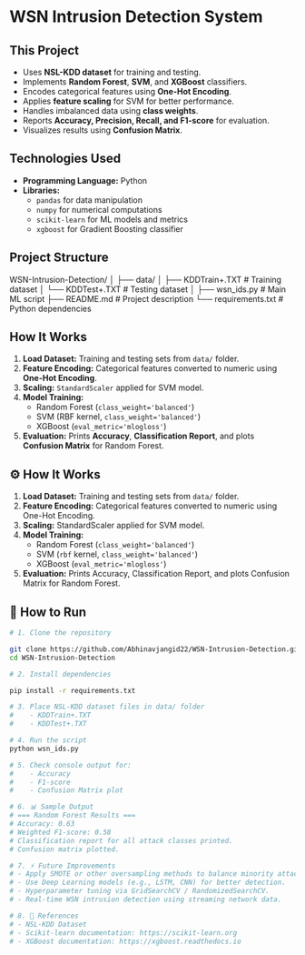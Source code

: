 # WSN Intrusion Detection System

## This Project
- Uses **NSL-KDD dataset** for training and testing.
- Implements **Random Forest**, **SVM**, and **XGBoost** classifiers.
- Encodes categorical features using **One-Hot Encoding**.
- Applies **feature scaling** for SVM for better performance.
- Handles imbalanced data using **class weights**.
- Reports **Accuracy, Precision, Recall, and F1-score** for evaluation.
- Visualizes results using **Confusion Matrix**.

## Technologies Used
- **Programming Language:** Python  
- **Libraries:**  
  - `pandas` for data manipulation  
  - `numpy` for numerical computations  
  - `scikit-learn` for ML models and metrics  
  - `xgboost` for Gradient Boosting classifier  

## Project Structure
WSN-Intrusion-Detection/
│
├── data/
│ ├── KDDTrain+.TXT # Training dataset
│ └── KDDTest+.TXT # Testing dataset
│
├── wsn_ids.py # Main ML script
├── README.md # Project description
└── requirements.txt # Python dependencies


## How It Works
1. **Load Dataset:** Training and testing sets from `data/` folder.
2. **Feature Encoding:** Categorical features converted to numeric using **One-Hot Encoding**.
3. **Scaling:** `StandardScaler` applied for SVM model.
4. **Model Training:**
   - Random Forest (`class_weight='balanced'`)
   - SVM (RBF kernel, `class_weight='balanced'`)
   - XGBoost (`eval_metric='mlogloss'`)
5. **Evaluation:** Prints **Accuracy**, **Classification Report**, and plots **Confusion Matrix** for Random Forest.

## ⚙ How It Works
1. **Load Dataset:** Training and testing sets from `data/` folder.
2. **Feature Encoding:** Categorical features converted to numeric using One-Hot Encoding.
3. **Scaling:** StandardScaler applied for SVM model.
4. **Model Training:**
   - Random Forest (`class_weight='balanced'`)
   - SVM (`rbf` kernel, `class_weight='balanced'`)
   - XGBoost (`eval_metric='mlogloss'`)
5. **Evaluation:** Prints Accuracy, Classification Report, and plots Confusion Matrix for Random Forest.

## 🚀 How to Run
```bash
# 1. Clone the repository

git clone https://github.com/Abhinavjangid22/WSN-Intrusion-Detection.git
cd WSN-Intrusion-Detection

# 2. Install dependencies

pip install -r requirements.txt

# 3. Place NSL-KDD dataset files in data/ folder
#    - KDDTrain+.TXT
#    - KDDTest+.TXT

# 4. Run the script
python wsn_ids.py

# 5. Check console output for:
#    - Accuracy
#    - F1-score
#    - Confusion Matrix plot

# 6. 📊 Sample Output
# === Random Forest Results ===
# Accuracy: 0.63
# Weighted F1-score: 0.58
# Classification report for all attack classes printed.
# Confusion matrix plotted.

# 7. ⚡ Future Improvements
# - Apply SMOTE or other oversampling methods to balance minority attack classes.
# - Use Deep Learning models (e.g., LSTM, CNN) for better detection.
# - Hyperparameter tuning via GridSearchCV / RandomizedSearchCV.
# - Real-time WSN intrusion detection using streaming network data.

# 8. 📜 References
# - NSL-KDD Dataset
# - Scikit-learn documentation: https://scikit-learn.org
# - XGBoost documentation: https://xgboost.readthedocs.io

